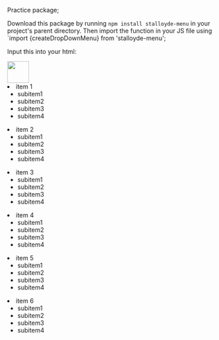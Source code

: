 Practice package;

Download this package by running `npm install stalloyde-menu` in your project's parent directory.
Then import the function in your JS file using `import {createDropDownMenu} from 'stalloyde-menu';

Input this into your html:
<div class="title">
  <div id="dashboard">
    <img src="<%=require('/home/stalloyde/repos/to-do-list/src/images/menu_FILL0_wght400_GRAD0_opsz48.svg')%>"
      height="50" width="50" />
  </div>
  <div class="dropdown-menu">
    <li class="menu-item">item 1
      <ul class="dropdown-submenu">
        <li>subitem1</li>
        <li>subitem2</li>
        <li>subitem3</li>
        <li>subitem4</li>
      </ul>
    </li>
    <li class="menu-item">item 2
      <ul class="dropdown-submenu">
        <li>subitem1</li>
        <li>subitem2</li>
        <li>subitem3</li>
        <li>subitem4</li>
      </ul>
    </li>
    <li class="menu-item">item 3
      <ul class="dropdown-submenu">
        <li>subitem1</li>
        <li>subitem2</li>
        <li>subitem3</li>
        <li>subitem4</li>
      </ul>
    </li>
    <li class="menu-item">item 4
      <ul class="dropdown-submenu">
        <li>subitem1</li>
        <li>subitem2</li>
        <li>subitem3</li>
        <li>subitem4</li>
      </ul>
    </li>
    <li class="menu-item">item 5
      <ul class="dropdown-submenu">
        <li>subitem1</li>
        <li>subitem2</li>
        <li>subitem3</li>
        <li>subitem4</li>
      </ul>
    </li>
    <li class="menu-item">item 6
      <ul class="dropdown-submenu">
        <li>subitem1</li>
        <li>subitem2</li>
        <li>subitem3</li>
        <li>subitem4</li>
      </ul>
    </li>
  </div>